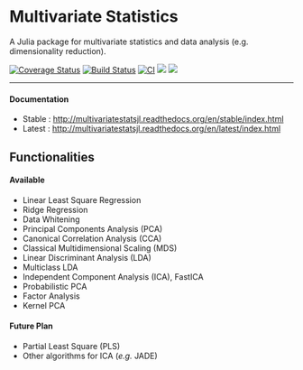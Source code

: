 # Multivariate Statistics

A Julia package for multivariate statistics and data analysis (e.g. dimensionality reduction).

[![Coverage Status](https://coveralls.io/repos/JuliaStats/MultivariateStats.jl/badge.svg?branch=master)](https://coveralls.io/r/JuliaStats/MultivariateStats.jl?branch=master)
[![Build Status](https://travis-ci.org/JuliaStats/MultivariateStats.jl.svg?branch=master)](https://travis-ci.org/JuliaStats/MultivariateStats.jl)
[![CI](https://github.com/JuliaStats/MultivariateStats.jl/actions/workflows/ci.yml/badge.svg)](https://github.com/JuliaStats/MultivariateStats.jl/actions/workflows/ci.yml)
[![](https://img.shields.io/badge/docs-stable-blue.svg)](https://juliastats.org/MultivariateStats.jl/stable)
[![](https://img.shields.io/badge/docs-dev-blue.svg)](https://juliastats.org/MultivariateStats.jl/dev)

-------

#### Documentation

- Stable : <http://multivariatestatsjl.readthedocs.org/en/stable/index.html>
- Latest : <http://multivariatestatsjl.readthedocs.org/en/latest/index.html>


## Functionalities

#### Available

- Linear Least Square Regression
- Ridge Regression
- Data Whitening
- Principal Components Analysis (PCA)
- Canonical Correlation Analysis (CCA)
- Classical Multidimensional Scaling (MDS)
- Linear Discriminant Analysis (LDA)
- Multiclass LDA
- Independent Component Analysis (ICA), FastICA
- Probabilistic PCA
- Factor Analysis
- Kernel PCA

#### Future Plan

- Partial Least Square (PLS)
- Other algorithms for ICA (*e.g.* JADE)


